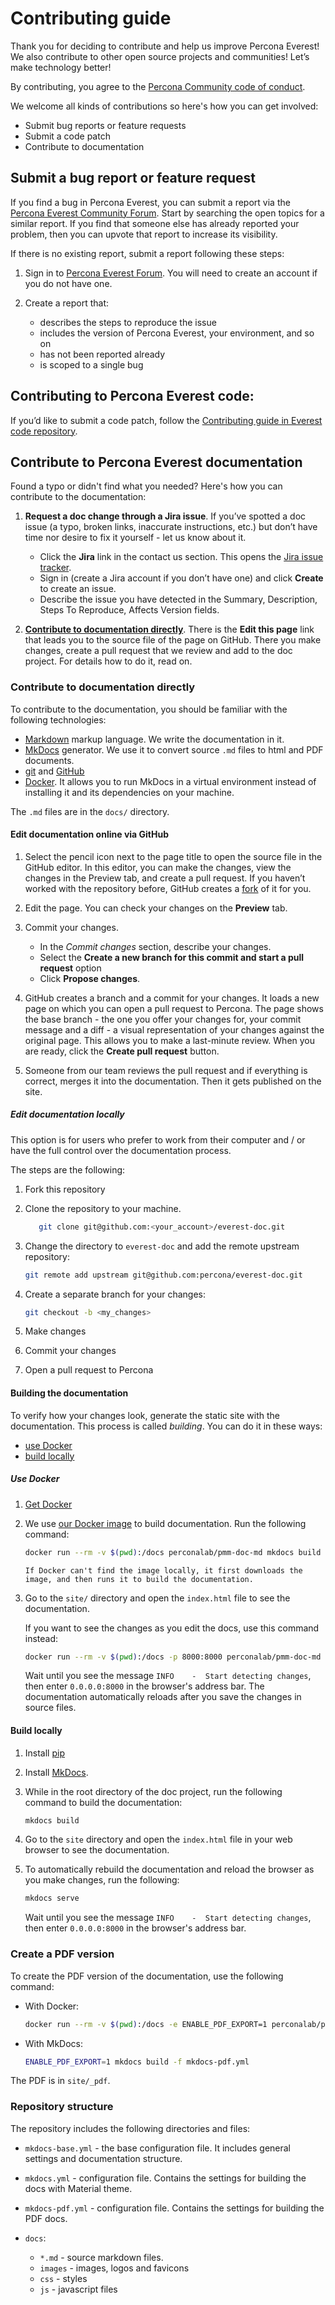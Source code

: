 # Contributing guide

Thank you for deciding to contribute and help us improve Percona Everest! We also contribute to other open source projects and communities! Let’s make technology better!

By contributing, you agree to the [Percona Community code of conduct](https://percona.community/contribute/coc/).

We welcome all kinds of contributions so here's how you can get involved:

- Submit bug reports or feature requests
- Submit a code patch
- Contribute to documentation


## Submit a bug report or feature request

If you find a bug in Percona Everest, you can submit a report via the [Percona  Everest Community Forum](https://forums.percona.com). 
Start by searching the open topics for a similar report. If you find that someone else has already reported your problem, then you can upvote that report to increase its visibility.

If there is no existing report, submit a report following these steps:

1. Sign in to [Percona Everest Forum](hhttps://forums.percona.com/). You will need to create an account if you do not have one.

2. Create a report that:      
      -  describes the steps to reproduce the issue
      -  includes the version of Percona Everest, your environment, and so on
      -  has not been reported already 
      -  is scoped to a single bug

## Contributing to Percona Everest code:

If you’d like to submit a code patch, follow the [Contributing guide in Everest code repository](https://github.com/percona/percona-everest-backend/blob/main/CONTRIBUTING.md).


## Contribute to Percona Everest documentation

Found a typo or didn't find what you needed?  Here's how you can contribute to the documentation:

1. **Request a doc change through a Jira issue**. If you’ve spotted a doc issue (a typo, broken links, inaccurate instructions, etc.) but don’t have time nor desire to fix it yourself - let us know about it.

	- Click the **Jira** link in the contact us section. This opens the [Jira issue tracker](https://jira.percona.com/projects/Everest).
	- Sign in (create a Jira account if you don’t have one) and click **Create** to create an issue.
	- Describe the issue you have detected in the Summary, Description, Steps To Reproduce, Affects Version fields.

2. **[Contribute to documentation directly](#contribute-to-documentation-yourself)**. There is the **Edit this page** link that leads you to the source file of the page on GitHub. There you make changes, create a pull request that we review and add to the doc project. For details how to do it, read on.

### Contribute to documentation directly

To contribute to the documentation, you should be familiar with the following technologies:

- [Markdown] markup language. We write the documentation in it.
- [MkDocs] generator. We use it to convert source ``.md`` files to html and PDF documents.
- [git](https://git-scm.com/) and [GitHub](https://guides.github.com/activities/hello-world/)
- [Docker]. It allows you to run MkDocs in a virtual environment instead of installing it and its dependencies on your machine.

The `.md` files are in the `docs/` directory. 

#### Edit documentation online via GitHub

1. Select the pencil icon next to the page title to open the source file in the GitHub editor. In this editor, you can make the changes, view the changes in the Preview tab, and create a pull request. If you haven’t worked with the repository before, GitHub creates a [fork](https://docs.github.com/en/github/getting-started-with-github/fork-a-repo) of it for you.

2. Edit the page. You can check your changes on the **Preview** tab.

3. Commit your changes.

	 - In the *Commit changes* section, describe your changes.
	 - Select the **Create a new branch for this commit and start a pull request** option
	 - Click **Propose changes**.

4. GitHub creates a branch and a commit for your changes. It loads a new page on which you can open a pull request to Percona. The page shows the base branch - the one you offer your changes for, your commit message and a diff - a visual representation of your changes against the original page.  This allows you to make a last-minute review. When you are ready, click the **Create pull request** button.
5. Someone from our team reviews the pull request and if everything is correct, merges it into the documentation. Then it gets published on the site.

##### Edit documentation locally

This option is for users who prefer to work from their computer and / or have the full control over the documentation process.

The steps are the following:

1. Fork this repository
2. Clone the repository to your machine.

      ```sh
         git clone git@github.com:<your_account>/everest-doc.git
      ```

3. Change the directory to `everest-doc` and add the remote upstream repository:

      ```sh
      git remote add upstream git@github.com:percona/everest-doc.git
      ```

4. Create a separate branch for your changes:

      ```sh
      git checkout -b <my_changes>
      ```

5. Make changes
6. Commit your changes
7. Open a pull request to Percona

#### Building the documentation

To verify how your changes look, generate the static site with the documentation. This process is called *building*. You can do it in these ways:

- [use Docker](#use-docker)
- [build locally](#build-locally)

##### Use Docker

1. [Get Docker](https://docs.docker.com/get-docker/)

2. We use [our Docker image](https://hub.docker.com/repository/docker/perconalab/pmm-doc-md) to build documentation. Run the following command:

      ```sh
      docker run --rm -v $(pwd):/docs perconalab/pmm-doc-md mkdocs build
      ```
       If Docker can't find the image locally, it first downloads the image, and then runs it to build the documentation.

3. Go to the ``site/`` directory and open the ``index.html`` file to see the documentation.

      If you want to see the changes as you edit the docs, use this command instead:

      ```sh
      docker run --rm -v $(pwd):/docs -p 8000:8000 perconalab/pmm-doc-md mkdocs serve --dev-addr=0.0.0.0:8000
      ```

      Wait until you see the message `INFO    -  Start detecting changes`, then enter `0.0.0.0:8000` in the browser's address bar. The documentation automatically reloads after you save the changes in source files.


#### Build locally

1. Install [pip](https://pip.pypa.io/en/stable/installing/)
2. Install [MkDocs].
3. While in the root directory of the doc project, run the following command to build the documentation:

      ```sh
      mkdocs build
      ```
4. Go to the ``site`` directory and open the ``index.html`` file in your web browser to see the documentation.
5. To automatically rebuild the documentation and reload the browser as you make changes, run the following:
   
      ```sh
      mkdocs serve
      ```
   Wait until you see the message `INFO    -  Start detecting changes`, then enter `0.0.0.0:8000` in the browser's address bar. 

### Create a PDF version

To create the PDF version of the documentation, use the following command:

* With Docker:

    ```sh
    docker run --rm -v $(pwd):/docs -e ENABLE_PDF_EXPORT=1 perconalab/pmm-doc-md mkdocs build -f mkdocs-pdf.yml
    ```

* With MkDocs:

    ```sh
    ENABLE_PDF_EXPORT=1 mkdocs build -f mkdocs-pdf.yml
    ```

The PDF is in `site/_pdf`.

### Repository structure

The repository includes the following directories and files:

- `mkdocs-base.yml` - the base configuration file. It includes general settings and documentation structure.
- `mkdocs.yml` - configuration file. Contains the settings for building the docs with Material theme.
- `mkdocs-pdf.yml` - configuration file. Contains the settings for building the PDF docs.
- `docs`:

  - `*.md` - source markdown files.
  - `images` - images, logos and favicons
  - `css` - styles
  - `js` - javascript files

    
[MkDocs]: https://www.mkdocs.org/
[Markdown]: https://daringfireball.net/projects/markdown/
[Git]: https://git-scm.com
[Python]: https://www.python.org/downloads/
[Docker]: https://docs.docker.com/get-docker/
